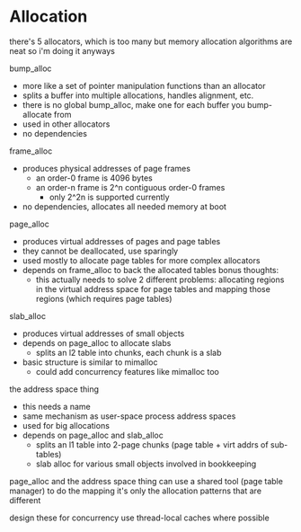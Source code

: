 # Allocation
there's 5 allocators, which is too many but memory allocation algorithms are neat so i'm doing it anyways

bump_alloc
- more like a set of pointer manipulation functions than an allocator
- splits a buffer into multiple allocations, handles alignment, etc.
- there is no global bump_alloc, make one for each buffer you bump-allocate from
- used in other allocators
- no dependencies

frame_alloc
- produces physical addresses of page frames
  - an order-0 frame is 4096 bytes
  - an order-n frame is 2^n contiguous order-0 frames
    - only 2^2n is supported currently
- no dependencies, allocates all needed memory at boot

page_alloc
- produces virtual addresses of pages and page tables
- they cannot be deallocated, use sparingly
- used mostly to allocate page tables for more complex allocators
- depends on frame_alloc to back the allocated tables
bonus thoughts:
  - this actually needs to solve 2 different problems:
    allocating regions in the virtual address space for page tables
    and mapping those regions (which requires page tables)

slab_alloc
- produces virtual addresses of small objects
- depends on page_alloc to allocate slabs
  - splits an l2 table into chunks, each chunk is a slab
- basic structure is similar to mimalloc
  - could add concurrency features like mimalloc too

the address space thing
- this needs a name
- same mechanism as user-space process address spaces
- used for big allocations
- depends on page_alloc and slab_alloc
  - splits an l1 table into 2-page chunks (page table + virt addrs of sub-tables)
  - slab alloc for various small objects involved in bookkeeping


page_alloc and the address space thing can use a shared tool (page table manager) to do the mapping
it's only the allocation patterns that are different

design these for concurrency
use thread-local caches where possible
